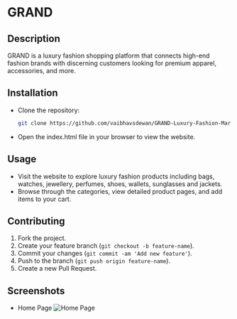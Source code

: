# GRAND

## Description
GRAND is a luxury fashion shopping platform that connects high-end fashion brands with discerning customers looking for premium apparel, accessories, and more.

## Installation
- Clone the repository:
  ```bash
  git clone https://github.com/vaibhavsdewan/GRAND-Luxury-Fashion-Marketplace.git
- Open the index.html file in your browser to view the website.

## Usage
- Visit the website to explore luxury fashion products including bags, watches, jewellery, perfumes, shoes, wallets, sunglasses and jackets.
- Browse through the categories, view detailed product pages, and add items to your cart.

## Contributing
1. Fork the project.
2. Create your feature branch (`git checkout -b feature-name`).
3. Commit your changes (`git commit -am 'Add new feature'`).
4. Push to the branch (`git push origin feature-name`).
5. Create a new Pull Request.

## Screenshots
- Home Page
![Home Page](screenshots/screenshot1.png)


